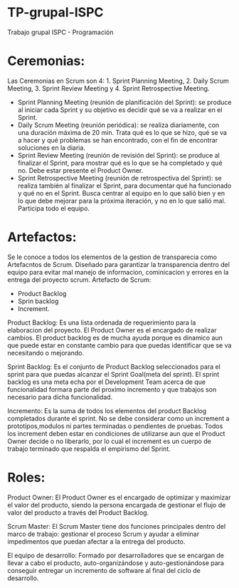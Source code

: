 # TP-grupal-ISPC
Trabajo grupal ISPC - Programación

# Ceremonias:
Las Ceremonias en Scrum son 4: 1.	Sprint Planning Meeting, 2.	Daily Scrum Meeting, 3. Sprint Review Meeting y 4. Sprint Retrospective Meeting.

-	Sprint Planning Meeting (reunión de planificación del Sprint): se produce al iniciar cada Sprint y su objetivo es decidir qué se va a realizar en el Sprint.
-	Daily Scrum Meeting (reunión periódica): se realiza diariamente, con una duración máxima de 20 min. Trata qué es lo que se hizo, qué se va a hacer y qué problemas se han encontrado, con el fin de encontrar soluciones en la diaria.
-	Sprint Review Meeting (reunión de revisión del Sprint): se produce al finalizar el Sprint, para mostrar qué es lo que se ha completado y qué no. Debe estar presente el Product Owner.
-	Sprint Retrospective Meeting (reunión de retrospectiva del Sprint): se realiza también al finalizar el Sprint, para documentar qué ha funcionado y qué no en el Sprint. Busca centrar al equipo en lo que salió bien y en lo que debe mejorar para la próxima iteración, y no en lo que salió mal. Participa todo el equipo.

# Artefactos:
Se le conoce a todos los elementos de la gestion de transparecia como Artefacntos de Scrum. Diseñado para garantizar la transparencia dentro del equipo para evitar mal manejo de informacion, cominicacion y errores en la entrega del proyecto scrum.
Artefacto de Scrum:
- Product Backlog
- Sprin backlog
- Increment.

Product Backlog:
Es una lista ordenada de requerimiento para la elaboracion del proyecto. El Product Owner es el encargado de realizar cambios.
El product backlog es de mucha ayuda porque es dinamico aun que puede estar en constante cambio para que puedas identificar que se va necesitando o mejorando.

Sprint Backlog:
Es el conjunto de Product Backlog seleccionados para el sprint para que puedas alcanzar el Sprint Goal(meta del sprint).
El sprint backlog es una meta echa por el Development Team acerca de que funcionalidad formara parte del proximo incremento y que trabajos son necesario para dicha funcionalidad.

Incremento:
Es la suma de todos los elementos del product Backlog completados durante el sprint.
No se debe considerar como un increment a prototipos,modulos ni partes terminadas o pendientes de pruebas.
Todos los increment deben estar en condiciones de utilizarse aun que el Product Owner decide o no liberarlo, por lo cual el increment es un cuerpo de trabajo terminado que respalda el empirismo del Sprint.
# Roles:

Product Owner:
El Product Owner es el encargado de optimizar y maximizar el valor del producto, siendo la persona encargada de gestionar el flujo de valor del producto a través del Product Backlog.

Scrum Master:
El Scrum Master tiene dos funciones principales dentro del marco de trabajo: gestionar el proceso Scrum y ayudar a eliminar impedimentos que puedan afectar a la entrega del producto.

El equipo de desarrollo: 
Formado por desarrolladores que se encargan de llevar a cabo el producto, auto-organizándose y auto-gestionándose para conseguir entregar un incremento de software al final del ciclo de desarrollo.
